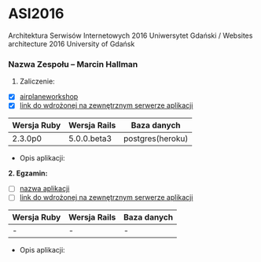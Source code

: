 # ASI2016
Architektura Serwisów Internetowych 2016 Uniwersytet Gdański / Websites architecture 2016 University of Gdańsk


### Nazwa Zespołu – Marcin Hallman

1. Zaliczenie:
 - [x] [airplaneworkshop](airplaneworkshop)
 - [x] [link do wdrożonej na zewnętrznym serwerze aplikacji](http://airplaneworkshop.herokuapp.com/)
 
| Wersja Ruby   | Wersja Rails   | Baza danych |
|------------|---------|-------------|
|    2.3.0p0   | 5.0.0.beta3  | postgres(heroku)  |

- Opis aplikacji:

<b>2. Egzamin:</b>
 - [ ] [nazwa aplikacji](egzamin)
 - [ ] [link do wdrożonej na zewnętrznym serwerze aplikacji](/)

| Wersja Ruby   | Wersja Rails   | Baza danych |
|------------|---------|-------------|
| - | -  | -  |

- Opis aplikacji:



